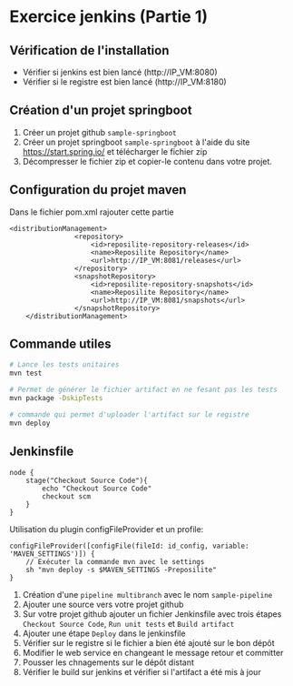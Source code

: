 # Exercice jenkins (Partie 1)
## Vérification de l'installation
* Vérifier si jenkins est bien lancé (http://IP_VM:8080)
* Vérifier si le registre est bien lancé (http://IP_VM:8180)

## Création d'un projet springboot
1) Créer un projet github ```sample-springboot```
2) Créer un projet springboot ```sample-springboot``` à l'aide du site https://start.spring.io/ et télécharger le fichier zip
3) Décompresser le fichier zip et copier-le contenu dans votre projet.

## Configuration du projet maven
Dans le fichier pom.xml rajouter cette partie
```
<distributionManagement>
				<repository>
					<id>reposilite-repository-releases</id>
					<name>Reposilite Repository</name>
					<url>http://IP_VM:8081/releases</url>
				</repository>
				<snapshotRepository>
					<id>reposilite-repository-snapshots</id>
					<name>Reposilite Repository</name>
					<url>http://IP_VM:8081/snapshots</url>
				</snapshotRepository>
	</distributionManagement>
```
## Commande utiles
```sh 
# Lance les tests unitaires
mvn test

# Permet de générer le fichier artifact en ne fesant pas les tests
mvn package -DskipTests

# commande qui permet d'uploader l'artifact sur le registre
mvn deploy 
```
## Jenkinsfile
```
node {
    stage("Checkout Source Code"){
        echo "Checkout Source Code"
        checkout scm
    }
}
```

Utilisation du plugin configFileProvider et un profile:
```
configFileProvider([configFile(fileId: id_config, variable: 'MAVEN_SETTINGS')]) {
    // Exécuter la commande mvn avec le settings
    sh "mvn deploy -s $MAVEN_SETTINGS -Preposilite"
}
```

1) Création d'une ```pipeline multibranch``` avec le nom ```sample-pipeline```
2) Ajouter une source vers votre projet github
3) Sur votre projet github ajouter un fichier Jenkinsfile avec trois étapes ```Checkout Source Code```, ```Run unit tests``` et ```Build artifact```
4) Ajouter une étape ```Deploy``` dans le jenkinsfile
5) Vérifier sur le registre si le fichier a bien été ajouté sur le bon dépôt
6) Modifier le web service en changeant le message retour et committer 
7) Pousser les chnagements sur le dépôt distant
8) Vérifier le build sur jenkins et vérifier si l'artifact a été mis à jour



